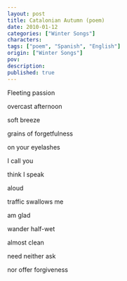 ```yaml
---
layout: post
title: Catalonian Autumn (poem)
date: 2010-01-12
categories: ["Winter Songs"]
characters: 
tags: ["poem", "Spanish", "English"]
origin: ["Winter Songs"]
pov: 
description: 
published: true
---
```


Fleeting passion

overcast afternoon

soft breeze

grains of forgetfulness

on your eyelashes

I call you

think I speak

aloud

traffic swallows me

am glad

wander half-wet

almost clean

need neither ask

nor offer forgiveness
